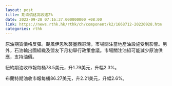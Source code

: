 ```yaml
---
layout: post
title: 期油價格高收逾2%
date: 2022-09-28 07:16:37.000000000 +08:00
link: https://news.rthk.hk/rthk/ch/component/k2/1668712-20220928.htm
categories: rthk
---
```


原油期貨價格反彈。颶風伊恩吹襲墨西哥灣，市場關注當地產油設施受到影響。另外，石油輸出國組織及盟友下月初舉行政策會議。市場關注油組可能減少原油供應，支持油價。

紐約期油收市報每桶78.5美元，升1.79美元，升幅2.3%。

布蘭特期油收市報每桶86.27美元，升2.21美元，升幅2.6%。
